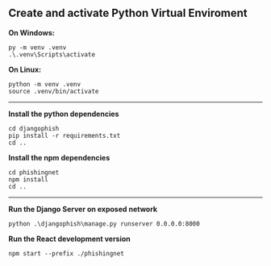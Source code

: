 
## Create and activate Python Virtual Enviroment

**On Windows:**
```
py -m venv .venv
.\.venv\Scripts\activate
```

**On Linux:**
```
python -m venv .venv
source .venv/bin/activate
```

---

**Install the python dependencies**
```
cd djangophish
pip install -r requirements.txt
cd ..
```

**Install the npm dependencies**
```
cd phishingnet
npm install
cd ..
```

---

**Run the Django Server on exposed network**
```
python .\djangophish\manage.py runserver 0.0.0.0:8000
```

**Run the React development version**
```
npm start --prefix ./phishingnet
```
